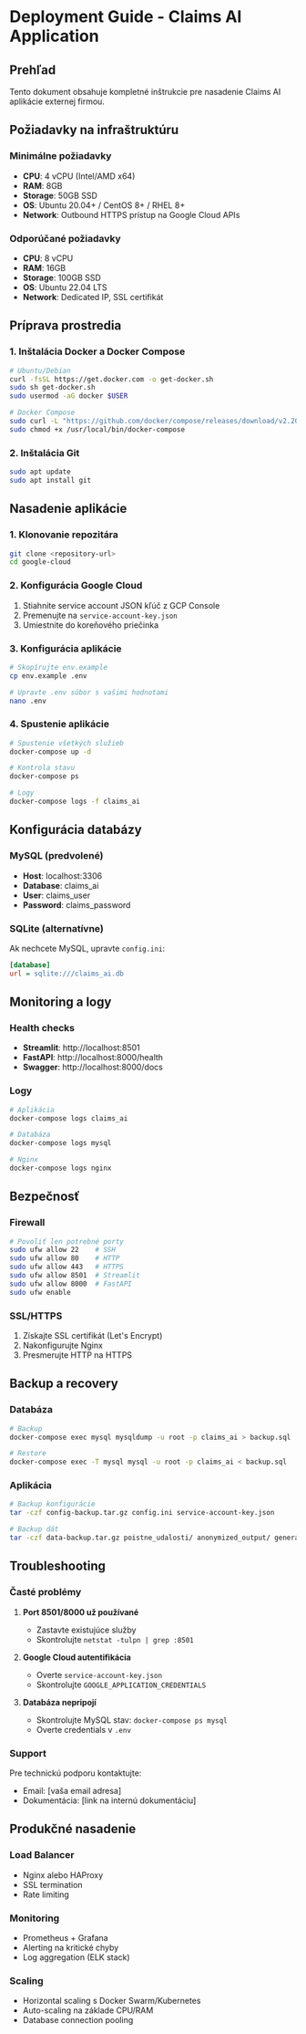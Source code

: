 # Deployment Guide - Claims AI Application

## Prehľad
Tento dokument obsahuje kompletné inštrukcie pre nasadenie Claims AI aplikácie externej firmou.

## Požiadavky na infraštruktúru

### Minimálne požiadavky
- **CPU**: 4 vCPU (Intel/AMD x64)
- **RAM**: 8GB
- **Storage**: 50GB SSD
- **OS**: Ubuntu 20.04+ / CentOS 8+ / RHEL 8+
- **Network**: Outbound HTTPS prístup na Google Cloud APIs

### Odporúčané požiadavky
- **CPU**: 8 vCPU
- **RAM**: 16GB
- **Storage**: 100GB SSD
- **OS**: Ubuntu 22.04 LTS
- **Network**: Dedicated IP, SSL certifikát

## Príprava prostredia

### 1. Inštalácia Docker a Docker Compose
```bash
# Ubuntu/Debian
curl -fsSL https://get.docker.com -o get-docker.sh
sudo sh get-docker.sh
sudo usermod -aG docker $USER

# Docker Compose
sudo curl -L "https://github.com/docker/compose/releases/download/v2.20.0/docker-compose-$(uname -s)-$(uname -m)" -o /usr/local/bin/docker-compose
sudo chmod +x /usr/local/bin/docker-compose
```

### 2. Inštalácia Git
```bash
sudo apt update
sudo apt install git
```

## Nasadenie aplikácie

### 1. Klonovanie repozitára
```bash
git clone <repository-url>
cd google-cloud
```

### 2. Konfigurácia Google Cloud
1. Stiahnite service account JSON kľúč z GCP Console
2. Premenujte na `service-account-key.json`
3. Umiestnite do koreňového priečinka

### 3. Konfigurácia aplikácie
```bash
# Skopírujte env.example
cp env.example .env

# Upravte .env súbor s vašimi hodnotami
nano .env
```

### 4. Spustenie aplikácie
```bash
# Spustenie všetkých služieb
docker-compose up -d

# Kontrola stavu
docker-compose ps

# Logy
docker-compose logs -f claims_ai
```

## Konfigurácia databázy

### MySQL (predvolené)
- **Host**: localhost:3306
- **Database**: claims_ai
- **User**: claims_user
- **Password**: claims_password

### SQLite (alternatívne)
Ak nechcete MySQL, upravte `config.ini`:
```ini
[database]
url = sqlite:///claims_ai.db
```

## Monitoring a logy

### Health checks
- **Streamlit**: http://localhost:8501
- **FastAPI**: http://localhost:8000/health
- **Swagger**: http://localhost:8000/docs

### Logy
```bash
# Aplikácia
docker-compose logs claims_ai

# Databáza
docker-compose logs mysql

# Nginx
docker-compose logs nginx
```

## Bezpečnosť

### Firewall
```bash
# Povoliť len potrebné porty
sudo ufw allow 22    # SSH
sudo ufw allow 80    # HTTP
sudo ufw allow 443   # HTTPS
sudo ufw allow 8501  # Streamlit
sudo ufw allow 8000  # FastAPI
sudo ufw enable
```

### SSL/HTTPS
1. Získajte SSL certifikát (Let's Encrypt)
2. Nakonfigurujte Nginx
3. Presmerujte HTTP na HTTPS

## Backup a recovery

### Databáza
```bash
# Backup
docker-compose exec mysql mysqldump -u root -p claims_ai > backup.sql

# Restore
docker-compose exec -T mysql mysql -u root -p claims_ai < backup.sql
```

### Aplikácia
```bash
# Backup konfigurácie
tar -czf config-backup.tar.gz config.ini service-account-key.json

# Backup dát
tar -czf data-backup.tar.gz poistne_udalosti/ anonymized_output/ general_output/ raw_ocr_output/ analysis_output/
```

## Troubleshooting

### Časté problémy
1. **Port 8501/8000 už používané**
   - Zastavte existujúce služby
   - Skontrolujte `netstat -tulpn | grep :8501`

2. **Google Cloud autentifikácia**
   - Overte `service-account-key.json`
   - Skontrolujte `GOOGLE_APPLICATION_CREDENTIALS`

3. **Databáza nepripojí**
   - Skontrolujte MySQL stav: `docker-compose ps mysql`
   - Overte credentials v `.env`

### Support
Pre technickú podporu kontaktujte:
- Email: [vaša email adresa]
- Dokumentácia: [link na internú dokumentáciu]

## Produkčné nasadenie

### Load Balancer
- Nginx alebo HAProxy
- SSL termination
- Rate limiting

### Monitoring
- Prometheus + Grafana
- Alerting na kritické chyby
- Log aggregation (ELK stack)

### Scaling
- Horizontal scaling s Docker Swarm/Kubernetes
- Auto-scaling na základe CPU/RAM
- Database connection pooling
